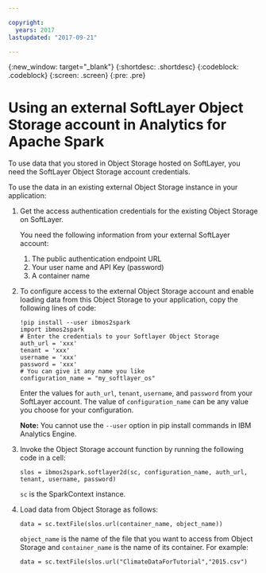 ```yaml
---

copyright:
  years: 2017
lastupdated: "2017-09-21"

---
```


<!-- Attribute definitions -->
{:new_window: target="_blank"}
{:shortdesc: .shortdesc}
{:codeblock: .codeblock}
{:screen: .screen}
{:pre: .pre}

# Using an external SoftLayer Object Storage account in Analytics for Apache Spark

To use data that you stored in Object Storage hosted on SoftLayer, you need the SoftLayer Object Storage account credentials.

To use the data in an existing external Object Storage instance in your application:

1.  Get the access authentication credentials for the existing Object Storage on SoftLayer.

    You need the following information from your external SoftLayer account:

    1.  The public authentication endpoint URL
    2.  Your user name and API Key (password)
    3.  A container name

2.  To configure access to the external Object Storage account and enable loading data from this Object Storage to your application, copy the following lines of code:

    ```
    !pip install --user ibmos2spark
    import ibmos2spark
    # Enter the credentials to your Softlayer Object Storage
    auth_url = 'xxx'
    tenant = 'xxx'
    username = 'xxx'
    password = 'xxx'
    # You can give it any name you like
    configuration_name = "my_softlayer_os"
    ```

    Enter the values for `auth_url`, `tenant`, `username`, and `password` from your SoftLayer account. The value of `configuration_name` can be any value you choose for your configuration.

    **Note:** You cannot use the `--user` option in pip install commands in IBM Analytics Engine.

3.  Invoke the Object Storage account function by running the following code in a cell:
    ```
    slos = ibmos2spark.softlayer2d(sc, configuration_name, auth_url, tenant, username, password)
    ```

    `sc` is the SparkContext instance.

4.  Load data from Object Storage as follows:

    ```
    data = sc.textFile(slos.url(container_name, object_name))
    ```

    `object_name` is the name of the file that you want to access from Object Storage and `container_name` is the name of its container. For example:

    ```
    data = sc.textFile(slos.url("ClimateDataForTutorial","2015.csv")
    ```
